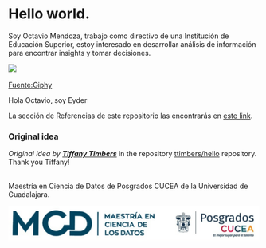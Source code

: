# Hello world.

Soy Octavio Mendoza, trabajo como directivo de una Institución de Educación Superior, estoy interesado en desarrollar análisis de información para encontrar insights y tomar decisiones.

![](https://i.giphy.com/media/v1.Y2lkPTc5MGI3NjExZ3JmZXFidDhpb3VnNHcxMThrMDE2dG4wbWplZHpsNnVldjRvZ25vaSZlcD12MV9pbnRlcm5hbF9naWZfYnlfaWQmY3Q9Zw/myWd3Omj7KToQ/giphy.gif)

[Fuente:Giphy](https://i.giphy.com/media/v1.Y2lkPTc5MGI3NjExZ3JmZXFidDhpb3VnNHcxMThrMDE2dG4wbWplZHpsNnVldjRvZ25vaSZlcD12MV9pbnRlcm5hbF9naWZfYnlfaWQmY3Q9Zw/myWd3Omj7KToQ/giphy.gif)


Hola Octavio, soy Eyder

La sección de Referencias de este repositorio las encontrarás en [este link](PONER_LINK_DE_ARCHIVO_REFERENCIAS_SECCION_4_DE_ESTA_ACTIVIDAD).

### Original idea
_Original idea by **[Tiffany Timbers](https://github.com/ttimbers/hello)**_ in the repository [ttimbers/hello](https://github.com/ttimbers/hello) repository. Thank you Tiffany!


<br>
Maestría en Ciencia de Datos de Posgrados CUCEA de la Universidad de Guadalajara.  

![](https://raw.githubusercontent.com/vcuspinera/UDG_MCD_Project_Dev_I/main/actividades/img/MCD_logo.png)
